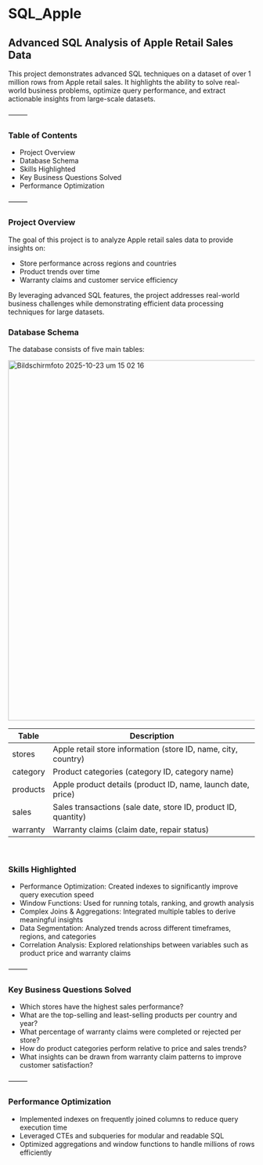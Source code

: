 # SQL_Apple

## Advanced SQL Analysis of Apple Retail Sales Data

This project demonstrates advanced SQL techniques on a dataset of over 1 million rows from Apple retail sales. It highlights the ability to solve real-world business problems, optimize query performance, and extract actionable insights from large-scale datasets.

⸻

### Table of Contents
- Project Overview
- Database Schema
- Skills Highlighted
- Key Business Questions Solved
- Performance Optimization

⸻

### Project Overview

The goal of this project is to analyze Apple retail sales data to provide insights on:
- Store performance across regions and countries
- Product trends over time
- Warranty claims and customer service efficiency

By leveraging advanced SQL features, the project addresses real-world business challenges while demonstrating efficient data processing techniques for large datasets.


### Database Schema

The database consists of five main tables:

<img width="1297" height="734" alt="Bildschirmfoto 2025-10-23 um 15 02 16" src="https://github.com/user-attachments/assets/5f9bdd03-e1ef-495e-af51-ec4c031d6d81" />
<br/>


| Table     | Description     |
|-------------|-------------|
| stores      | Apple retail store information (store ID, name, city, country)    |
| category    | Product categories (category ID, category name)      | 
| products      | Apple product details (product ID, name, launch date, price)    |
| sales    | Sales transactions (sale date, store ID, product ID, quantity)      | 
| warranty    | Warranty claims (claim date, repair status)      |

<br/>

### Skills Highlighted
- Performance Optimization: Created indexes to significantly improve query execution speed
- Window Functions: Used for running totals, ranking, and growth analysis
- Complex Joins & Aggregations: Integrated multiple tables to derive meaningful insights
- Data Segmentation: Analyzed trends across different timeframes, regions, and categories
- Correlation Analysis: Explored relationships between variables such as product price and warranty claims

⸻

### Key Business Questions Solved
- Which stores have the highest sales performance?
- What are the top-selling and least-selling products per country and year?
- What percentage of warranty claims were completed or rejected per store?
- How do product categories perform relative to price and sales trends?
- What insights can be drawn from warranty claim patterns to improve customer satisfaction?

⸻

### Performance Optimization
- Implemented indexes on frequently joined columns to reduce query execution time
- Leveraged CTEs and subqueries for modular and readable SQL
- Optimized aggregations and window functions to handle millions of rows efficiently
